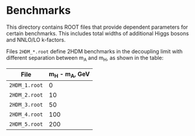 # Benchmarks

This directory contains ROOT files that provide dependent parameters for certain benchmarks. This includes total widths of additional Higgs bosons and NNLO/LO k-factors.

Files `2HDM_*.root` define 2HDM benchmarks in the decoupling limit with different separation between m<sub>A</sub> and m<sub>H</sub>, as shown in the table:

| File | m<sub>H</sub> - m<sub>A</sub>, GeV |
|---|---|
| `2HDM_1.root` | 0 |
| `2HDM_2.root` | 10 |
| `2HDM_3.root` | 50 |
| `2HDM_4.root` | 100 |
| `2HDM_5.root` | 200 |
